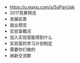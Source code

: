 
- https://u.eqxiu.com/s/5sPgvUqk
- 2017竞赛预览
- 发展前景
- 就业预览
- 实验室概况
- 加入实验室能得到什么
- 实验室的学习计划制定
- 需要你们做的
- 纳新交流群
